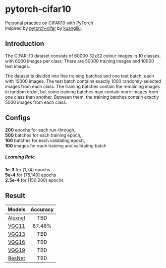 # pytorch-cifar10
Personal practice on CIFAR10 with PyTorch <br>
Inspired by [pytorch-cifar](https://github.com/kuangliu/pytorch-cifar) by [kuangliu](https://github.com/kuangliu). 

## Introduction
The CIFAR-10 dataset consists of 60000 32x32 colour images in 10 classes, with 6000 images per class. 
There are 50000 training images and 10000 test images. 

The dataset is divided into five training batches and one test batch, each with 10000 images. 
The test batch contains exactly 1000 randomly-selected images from each class. 
The training batches contain the remaining images in random order, but some training batches may contain more images from one class than another. 
Between them, the training batches contain exactly 5000 images from each class. 

## Configs
__200__ epochs for each run-through, <br>
__500__ batches for each training epoch, <br>
__100__ batches for each validating epoch, <br>
__100__ images for each training and validating batch

##### Learning Rate
__1e-3__ for [1,74] epochs <br>
__5e-4__ for [75,149] epochs <br>
__2.5e-4__ for [150,200) epochs <br>

## Result
Models | Accuracy
:---:|:---:
[Alexnet](https://github.com/IvoryCandy/pytorch-cifar10/blob/master/models/AlexNet.py) | TBD
[VGG11](https://github.com/IvoryCandy/pytorch-cifar10/blob/master/models/VGG.py) | 87.48%
[VGG13](https://github.com/IvoryCandy/pytorch-cifar10/blob/master/models/VGG.py)  | TBD
[VGG16](https://github.com/IvoryCandy/pytorch-cifar10/blob/master/models/VGG.py) | TBD
[VGG19](https://github.com/IvoryCandy/pytorch-cifar10/blob/master/models/VGG.py) | TBD
[ResNet](https://github.com/IvoryCandy/pytorch-cifar10/blob/master/models/ResNet.py) | TBD